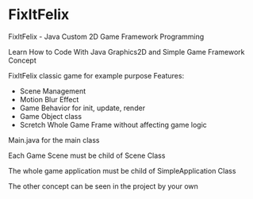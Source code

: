 # FixItFelix
FixItFelix - Java Custom 2D Game Framework Programming

Learn How to Code With Java Graphics2D and Simple Game Framework Concept

FixItFelix classic game for example purpose
Features:
- Scene Management
- Motion Blur Effect
- Game Behavior for init, update, render
- Game Object class
- Scretch Whole Game Frame without affecting game logic

Main.java for the main class

Each Game Scene must be child of Scene Class

The whole game application must be child of SimpleApplication Class

The other concept can be seen in the project by your own
